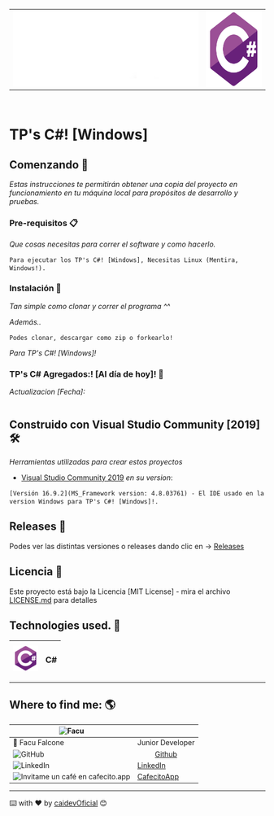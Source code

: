 <table>
  <tr>
  <td><a href="https://github.com/caidevOficial/CSharp_UTN_LaboII/" target="_blank"><img alt="Universidad Tecnológica Nacional" src="https://github.com/caidevOficial/Logos/blob/master/Instituciones/logo-utn_blanco.png" height="150px" /></td>
  <td><img align="center" alt="C#" src="https://github.com/devicons/devicon/raw/master/icons/csharp/csharp-original.svg" width="150px" height="150px" /></td>
  </tr>
</table></br>

# TP's C#! [Windows]

## Comenzando 🚀

_Estas instrucciones te permitirán obtener una copia del proyecto en funcionamiento en tu máquina local para propósitos de desarrollo y pruebas._

### Pre-requisitos 📋

_Que cosas necesitas para correr el software y como hacerlo._

```
Para ejecutar los TP's C#! [Windows], Necesitas Linux (Mentira, Windows!).
```

### Instalación 🔧

_Tan simple como clonar y correr el programa ^^_

_Además.._

```
Podes clonar, descargar como zip o forkearlo!
```

_Para TP's C#! [Windows]!_

### TP's C# Agregados:! [Al día de hoy]! 🔩

_Actualizacion [Fecha]:_

```

```

## Construido con Visual Studio Community [2019]🛠️

_Herramientas utilizadas para crear estos proyectos_

* [Visual Studio Community 2019](https://visualstudio.microsoft.com/thank-you-downloading-visual-studio/?sku=Community&rel=16) 
_en su version_:
```
[Versión 16.9.2](MS_Framework version: 4.8.03761) - El IDE usado en la version Windows para TP's C#! [Windows]!.
```

## Releases 📌

Podes ver las distintas versiones o releases dando clic en -> [Releases](https://github.com/caidevOficial/tp_laboratorio_2/releases)


## Licencia 📄

Este proyecto está bajo la Licencia [MIT License] - mira el archivo [LICENSE.md](LICENSE) para detalles


## Technologies used. 📌
|<a href="https://docs.microsoft.com/es-es/dotnet/csharp/"><img align="center" alt="C#" src="https://github.com/devicons/devicon/raw/master/icons/csharp/csharp-original.svg" width="50px" height="50px" />|<h3>C#</h3>|
|--------|----------|

---

## Where to find me: 🌎
|<img class="circular" alt="Facu" src="https://avatars1.githubusercontent.com/u/12877139?s=400&u=d369ee24466653d9bbeeb9654930e3ff1c67b76a&v=4" width="80px" height="80px" />||
|------------|------------|
|🤴 Facu Falcone|Junior Developer|
|<img alt="GitHub" src="https://img.shields.io/badge/GitHub-%2312100E.svg?&style=for-the-badge&logo=Github&logoColor=white" width="95px" height="30px" />|<center><a href="https://github.com/caidevOficial/">Github</a></center>|
|<img alt="LinkedIn" src="https://img.shields.io/badge/linkedin-%230077B5.svg?&style=for-the-badge&logo=linkedin&logoColor=white" width="95px" height="30px" />|<a href="https://www.linkedin.com/in/facundo-falcone/">LinkedIn</a>|
|<img alt='Invitame un café en cafecito.app' srcset='https://cdn.cafecito.app/imgs/buttons/button_5.png 1x, https://cdn.cafecito.app/imgs/buttons/button_5_2x.png 2x, https://cdn.cafecito.app/imgs/buttons/button_5_3.75x.png 3.75x' src='https://cdn.cafecito.app/imgs/buttons/button_5.png' width="95px" height="30px" />|<a href="https://cafecito.app/caidevoficial/">CafecitoApp</a>|
---
⌨️ with ❤️ by [caidevOficial](https://github.com/caidevOficial) 😊
